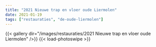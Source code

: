 ```yaml
---
title: "2021 Nieuwe trap en vloer oude Liermolen"
date: 2021-01-19
tags: ["restauraties", "de-oude-liermolen"]
---
```


{{< gallery dir="/images/restauraties/2021 Nieuwe trap en vloer oude Liermolen" />}}
{{< load-photoswipe >}}